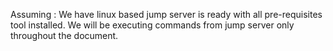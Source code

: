 Assuming : We have linux based jump server is ready with all pre-requisites tool installed. We will be executing commands from jump server only throughout the document.
